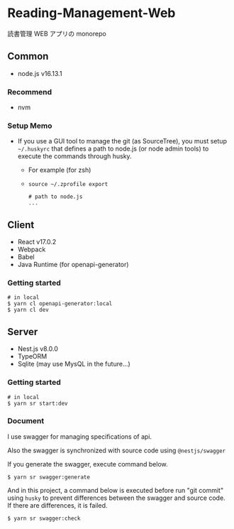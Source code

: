 # Reading-Management-Web

読書管理 WEB アプリの monorepo

## Common

- node.js v16.13.1

### Recommend

- nvm

### Setup Memo

- If you use a GUI tool to manage the git (as SourceTree), you must setup `~/.huskyrc` that defines a path to node.js (or node admin tools) to execute the commands through husky.

  - For example (for zsh)
  - ```
    source ~/.zprofile export

    # path to node.js
    ...
    ```

## Client

- React v17.0.2
- Webpack
- Babel
- Java Runtime (for openapi-generator)

### Getting started

```shell
# in local
$ yarn cl openapi-generator:local
$ yarn cl dev
```

## Server

- Nest.js v8.0.0
- TypeORM
- Sqlite (may use MysQL in the future...)

### Getting started

```shell
# in local
$ yarn sr start:dev
```

### Document

I use swagger for managing specifications of api.

Also the swagger is synchronized with source code using `@nestjs/swagger`

If you generate the swagger, execute command below.

```shell
$ yarn sr swagger:generate
```

And in this project, a command below is executed before run "git commit" using `husky` to prevent differences between the swagger and source code.
If there are differences, it is failed.

```shell
$ yarn sr swagger:check
```
